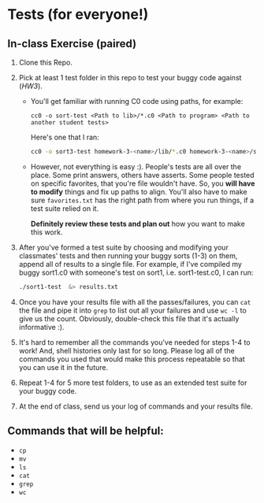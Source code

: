 # Tests (for everyone!)

## In-class Exercise (paired)

1. Clone this Repo.

2. Pick at least 1 test folder in this repo to test your buggy code against (*HW3*).

   * You'll get familiar with running C0 code using paths, for example:

     ```
     cc0 -o sort-test <Path to lib>/*.c0 <Path to program> <Path to another student tests>
     ```

     Here's one that I ran:

     ```sh
     cc0 -o sort3-test homework-3-<name>/lib/*.c0 homework-3-<name>/sort1.c0 hw03-tests/1/sort1-test.c0
     ```

   * However, not everything is easy :). People's tests are all over the place.
     Some print answers, others have asserts. Some people tested on specific
     favorites, that you're file wouldn't have. So, you **will have to modify**
     things and fix up paths to align. You'll also have to make sure
     `favorites.txt` has the right path from where you run things, if a test
     suite relied on it.

     **Definitely review these tests and plan out** how you want to make this
     work.

3. After you've formed a test suite by choosing and modifying your classmates'
   tests and then running your buggy sorts (1-3) on them, append all of results
   to a single file. For example, if I've compiled my buggy sort1.c0 with
   someone's test on sort1, i.e. sort1-test.c0, I can run:

   ```sh
   ./sort1-test  &> results.txt
   ```

4. Once you have your results file with all the passes/failures,
   you can `cat` the file and pipe it into `grep` to list out
   all your failures and use `wc -l` to give us the count.
   Obviously, double-check this file that it's actually
   informative :).

5. It's hard to remember all the commands you've needed
   for steps 1-4 to work! And, shell histories only last for so long.
   Please log all of the commands you used that would make
   this process repeatable so that you can use it in the future.

6. Repeat 1-4 for 5 more test folders, to use as an extended
   test suite for your buggy code.

7. At the end of class, send us your log of commands and your results file.

## Commands that will be helpful:

* `cp`
* `mv`
* `ls`
* `cat`
* `grep`
* `wc`

